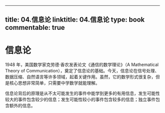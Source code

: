 
---
title: 04.信息论
linktitle: 04.信息论
type: book
commentable: true
---

# 信息论

1948 年，美国数学家克劳德·香农发表论文《通信的数学理论》（A Mathematical Theory of Communication），奠定了信息论的基础。今天，信息论在信号处理、数据压缩、自然语言等许多领域，起着关键作用。虽然，它的数学形式很复杂，但是核心思想非常简单，只需要中学数学就能理解。

信息论背后的原理是从不太可能发生的事件中能学到更多的有用信息，发生可能性较大的事件包含较少的信息；发生可能性较小的事件包含较多的信息；独立事件包含额外的信息。

    